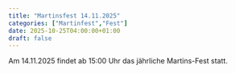 ```yaml
---
title: "Martinsfest 14.11.2025"
categories: ["Martinfest","Fest"]
date: 2025-10-25T04:00:00+01:00
draft: false
---
```


Am 14.11.2025 findet ab 15:00 Uhr das jährliche Martins-Fest statt.
